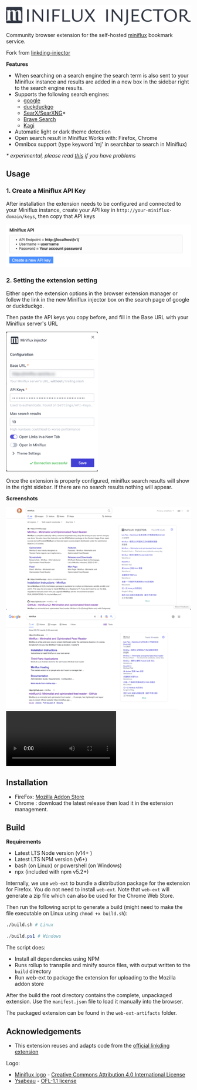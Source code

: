 ![logo](/icons/logo_full.svg)

Community browser extension for the self-hosted [miniflux](https://miniflux.app/) bookmark service.

Fork from [linkding-injector](https://github.com/Fivefold/linkding-injector)

**Features**

- When searching on a search engine the search term is also sent to your Miniflux instance and results are added in a new box in the sidebar right to the search engine results.
- Supports the following search engines:
  - [google](https://www.google.com/)
  - [duckduckgo](https://duckduckgo.com/)
  - [SearX/SearXNG](https://github.com/searx/searx)*
  - [Brave Search](https://search.brave.com/)
  - [Kagi](https://kagi.com/)
- Automatic light or dark theme detection
- Open search result in Miniflux
  Works with: Firefox, Chrome
- Omnibox support (type keyword 'mj' in searchbar to search in Miniflux)

_\* experimental, please read [this](docs/searx.md) if you have problems_
## Usage

### 1. Create a Miniflux API Key

After installation the extension needs to be configured and connected to your Miniflux instance, create your API key in `http://your-miniflux-domain/keys`, then copy that API keys

![API-Key](/docs/API.png)

### 2. Setting the extension setting

Either open the extension options in the browser extension manager or follow the link in the new Miniflux injector box on the search page of google or duckduckgo.

Then paste the API keys you copy before, and fill in the Base URL with your Miniflux server's URL

<img src="./docs/config.png" alt="config sreenshot" style="width:250px;">

Once the extension is properly configured, miniflux search results will show in the right sidebar. If there are no search results nothing will appear.

**Screenshots**

![duckduckgo](/docs/duckduckgo.png 'Duckduckgo')
![google](/docs/google.png 'google')
![](/docs/omnibox.mov)

## Installation

- FireFox: [Mozilla Addon Store](https://addons.mozilla.org/zh-CN/firefox/addon/miniflux-injector/)
- Chrome : download the latest release then load it in the extension management.

## Build

**Requirements**

- Latest LTS Node version (v14+ )
- Latest LTS NPM version (v6+)
- bash (on Linux) or powershell (on Windows)
- npx (included with npm v5.2+)

Internally, we use `web-ext` to bundle a distribution package for the extension for Firefox. You do not need to install `web-ext`. Note that `web-ext` will generate a zip file which can also be used for the Chrome Web Store.

Then run the following script to generate a build (might need to make the file executable on Linux using `chmod +x build.sh`):

```bash
./build.sh # Linux
```

```powershell
./build.ps1 # Windows
```

The script does:

- Install all dependencies using NPM
- Runs rollup to transpile and minify source files, with output written to the `build` directory
- Run web-ext to package the extension for uploading to the Mozilla addon store

After the build the root directory contains the complete, unpackaged extension. Use the `manifest.json` file to load it manually into the browser.

The packaged extension can be found in the `web-ext-artifacts` folder.

## Acknowledgements

- This extension reuses and adapts code from the [official linkding extension](https://github.com/sissbruecker/linkding-extension)

Logo:

- [Miniflux logo](https://github.com/miniflux/logo) - [Creative Commons Attribution 4.0 International License](https://creativecommons.org/licenses/by/4.0/)
- [Ysabeau](https://github.com/CatharsisFonts/Ysabeau) - [OFL-1.1 license](https://github.com/CatharsisFonts/Ysabeau/blob/master/OFL.txt)
